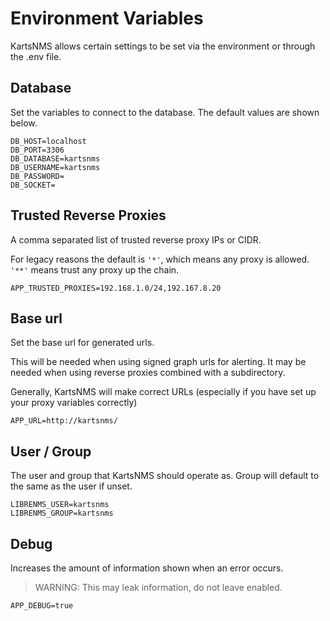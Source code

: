 # Environment Variables

KartsNMS allows certain settings to be set via the environment or
through the .env file.

## Database

Set the variables to connect to the database.  The default values are shown below.

```dotenv
DB_HOST=localhost
DB_PORT=3306
DB_DATABASE=kartsnms
DB_USERNAME=kartsnms
DB_PASSWORD=
DB_SOCKET=

```

## Trusted Reverse Proxies

A comma separated list of trusted reverse proxy IPs or CIDR.

For legacy reasons the default is `'*'`, which means any proxy is allowed.
`'**'` means trust any proxy up the chain.

```dotenv
APP_TRUSTED_PROXIES=192.168.1.0/24,192.167.8.20
```

## Base url

Set the base url for generated urls.

This will be needed when using signed graph urls for alerting. It may
be needed when using reverse proxies combined with a subdirectory.

Generally, KartsNMS will make correct URLs (especially if you have set
up your proxy variables correctly)

```dotenv
APP_URL=http://kartsnms/
```

## User / Group

The user and group that KartsNMS should operate as.
Group will default to the same as the user if unset.

```dotenv
LIBRENMS_USER=kartsnms
LIBRENMS_GROUP=kartsnms
```

## Debug

Increases the amount of information shown when an error occurs.

> WARNING: This may leak information, do not leave enabled.

```dotenv
APP_DEBUG=true
```
